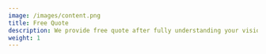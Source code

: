 ```yaml
---
image: /images/content.png
title: Free Quote
description: We provide free quote after fully understanding your vision
weight: 1
---
```

